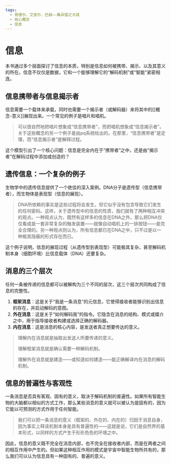 ```yaml
---
tags:
  - 哥德尔、艾舍尔、巴赫——集异璧之大成
  - 核心概念
  - 信息
---
```

# 信息

本书通过多个层面探讨了信息的本质，特别是信息如何被携带、揭示、以及其意义的所在。信息不仅仅是数据，它和一个能够理解它的“解码机制”或“智能”紧密相连。

## 信息携带者与信息揭示者

信息需要一个载体来承载，同时也需要一个揭示者（或解码器）来将其中的[[概念-意义]]展现出来。一个常见的例子是唱片和唱机。

> 可以很自然地把唱片想象成“信息携带者”，而把唱机想象成“信息揭示者”。关于这些概念的另一个例子是由pq系统给出的。在那里，“信息携带者”是定理，而“信息揭示者”是解释过程。

这个模型引出了一个核心问题：信息是完全内在于“携带者”之中，还是由“揭示者”在解码过程中添加或创造的？

## 遗传信息：一个复杂的例子

生物学中的遗传信息提供了一个绝佳的深入案例。DNA分子是遗传型（信息携带者），而生物体是表现型（信息的展现）。

> DNA所依赖的事实是这些过程将会发生，但它似乎没有包含导致它们发生的任何密码。这样，关于遗传型中的信息的性质，我们就有了两种相互冲突的观点。一种观点认为，既然有这样多的信息在DNA之外，那么把DNA仅仅看成是一套非常复杂的触发装置——就像自动唱机上的一排按钮——是完全合理的。另一种观点则认为，所有信息都已在DNA之中，只不过是以一种极其隐蔽的形式存在而已。

这个例子说明，信息的展现过程（从遗传型到表现型）可能极其复杂，甚至解码机制本身（细胞环境）比信息载体（DNA）还要复杂。

## 消息的三个层次

任何一条被传递的信息都可以被解构为三个不同的层次，这三个层次共同构成了信息的完整性。

1.  **框架消息**：这是关于“我是一条消息”的元信息，它使得接收者能够识别出信息的存在，并启动解码的意图。
2.  **外在消息**：这是关于“如何解码我”的指令。它隐含在消息的结构、模式或媒介之中，用于指导接收者构建或选择正确的解码器。
3.  **内在消息**：这是消息的核心内容，是发送者真正想要传达的意义。

> 理解内在消息就是抽取出发送人所要传递的意义。
> 
> 理解框架消息就是确认需要一种解码机制。
> 
> 理解外在消息就是建造——或知道如何建造——能正确解译内在消息的解码机制。

## 信息的普遍性与客观性

一条消息是否具有客观、固有的意义，取决于解码机制的普遍性。如果所有智能生物的大脑都以相似的方式工作，那么某些消息的意义就可以被认为是固有的，因为它能以可预测的方式作用于任何智能。

> 我们可以把一条消息的意义（框架的、外在的、内在的）归因于消息自身，因为事实上释读机制本身是具有普遍性的——这就是说，它们是自然界的基本形式，以同样的方式产生于形形色色的环境之中。

因此，信息的意义既不完全在消息内部，也不完全在接收者内部，而是在两者之间的相互作用中产生的。但如果这种相互作用的模式是宇宙中智能生物所共有的，那么我们可以认为信息具有一种固有的、普遍的意义。